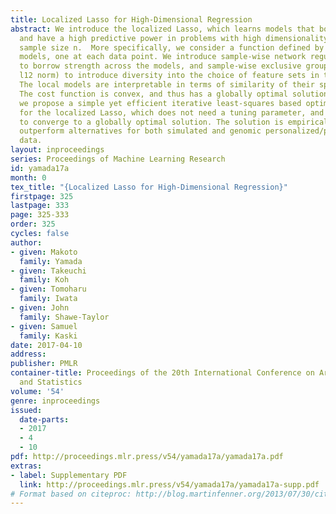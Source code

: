 ```yaml
---
title: Localized Lasso for High-Dimensional Regression
abstract: We introduce the localized Lasso, which learns models that both are interpretable
  and have a high predictive power in problems with high dimensionality d and small
  sample size n.  More specifically, we consider a function defined by local sparse
  models, one at each data point. We introduce sample-wise network regularization
  to borrow strength across the models, and sample-wise exclusive group sparsity (a.k.a.,
  l12 norm) to introduce diversity into the choice of feature sets in the local models.
  The local models are interpretable in terms of similarity of their sparsity patterns.
  The cost function is convex, and thus has a globally optimal solution. Moreover,
  we propose a simple yet efficient iterative least-squares based optimization procedure
  for the localized Lasso, which does not need a tuning parameter, and is guaranteed
  to converge to a globally optimal solution. The solution is empirically shown to
  outperform alternatives for both simulated and genomic personalized/precision medicine
  data.
layout: inproceedings
series: Proceedings of Machine Learning Research
id: yamada17a
month: 0
tex_title: "{Localized Lasso for High-Dimensional Regression}"
firstpage: 325
lastpage: 333
page: 325-333
order: 325
cycles: false
author:
- given: Makoto
  family: Yamada
- given: Takeuchi
  family: Koh
- given: Tomoharu
  family: Iwata
- given: John
  family: Shawe-Taylor
- given: Samuel
  family: Kaski
date: 2017-04-10
address: 
publisher: PMLR
container-title: Proceedings of the 20th International Conference on Artificial Intelligence
  and Statistics
volume: '54'
genre: inproceedings
issued:
  date-parts:
  - 2017
  - 4
  - 10
pdf: http://proceedings.mlr.press/v54/yamada17a/yamada17a.pdf
extras:
- label: Supplementary PDF
  link: http://proceedings.mlr.press/v54/yamada17a/yamada17a-supp.pdf
# Format based on citeproc: http://blog.martinfenner.org/2013/07/30/citeproc-yaml-for-bibliographies/
---
```

